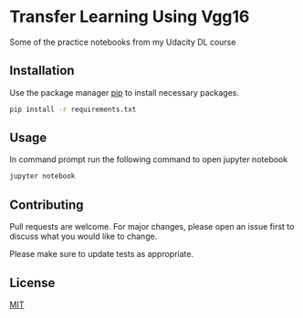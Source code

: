 # Transfer Learning Using Vgg16

Some of the practice notebooks from my Udacity DL course

## Installation

Use the package manager [pip](https://pip.pypa.io/en/stable/) to install necessary packages.

```bash
pip install -r requirements.txt
```

## Usage
In command prompt run the following command to open jupyter notebook

```cmd
jupyter notebook
```

## Contributing
Pull requests are welcome. For major changes, please open an issue first to discuss what you would like to change.

Please make sure to update tests as appropriate.

## License
[MIT](https://choosealicense.com/licenses/mit/)